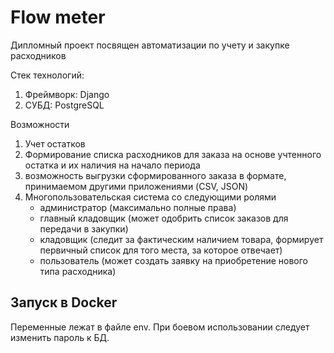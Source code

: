 # Flow meter

Дипломный проект посвящен автоматизации по учету и закупке расходников

Стек технологий:

1. Фреймворк: Django
2. СУБД: PostgreSQL

Возможности

1. Учет остатков
2. Формирование списка расходников для заказа на основе учтенного остатка и их наличия на начало периода
3. возможность выгрузки сформированного заказа в формате, принимаемом другими приложениями (CSV, JSON)
4. Многопользовательская система со следующими ролями
   - администратор (максимально полные права)
   - главный кладовщик (может одобрить список заказов для передачи в закупки)
   - кладовщик (следит за фактическим наличием товара, формирует первичный список для того места, за которое отвечает)
   - пользователь (может создать заявку на приобретение нового типа расходника)

## Запуск в Docker

Переменные лежат в файле env. При боевом использовании следует изменить пароль к БД.
